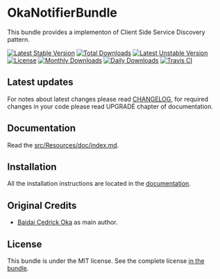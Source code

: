 OkaNotifierBundle
=========================

This bundle provides a implementon of Client Side Service Discovery pattern.

[![Latest Stable Version](https://poser.pugx.org/coka/notifier/v/stable)](https://packagist.org/packages/coka/notifier)
[![Total Downloads](https://poser.pugx.org/coka/notifier/downloads)](https://packagist.org/packages/coka/notifier)
[![Latest Unstable Version](https://poser.pugx.org/coka/notifier/v/unstable)](https://packagist.org/packages/coka/notifier)
[![License](https://poser.pugx.org/coka/notifier/license)](https://packagist.org/packages/coka/notifier)
[![Monthly Downloads](https://poser.pugx.org/coka/notifier/d/monthly)](https://packagist.org/packages/coka/notifier)
[![Daily Downloads](https://poser.pugx.org/coka/notifier/d/daily)](https://packagist.org/packages/coka/notifier)
[![Travis CI](https://travis-ci.org/CedrickOka/notifier.svg?branch=master)](https://travis-ci.org/CedrickOka/notifier)

Latest updates
--------------

For notes about latest changes please read [CHANGELOG](CHANGELOG.md), for required changes in your code please read UPGRADE chapter of documentation.

Documentation
-------------

Read the [src/Resources/doc/index.md](src/Resources/doc/index.md).

Installation
------------

All the installation instructions are located in the [documentation](src/Resources/doc/index.md).

Original Credits
----------------

* [Baidai Cedrick Oka](https://github.com/CedrickOka) as main author.

License
-------

This bundle is under the MIT license. See the complete license [in the bundle](LICENSE).
